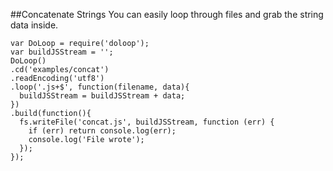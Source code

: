 ##Concatenate Strings
You can easily loop through files and grab the string data inside.

    var DoLoop = require('doloop');
    var buildJSStream = '';
    DoLoop()
    .cd('examples/concat')
    .readEncoding('utf8')
    .loop('.js+$', function(filename, data){
      buildJSStream = buildJSStream + data;
    })
    .build(function(){
      fs.writeFile('concat.js', buildJSStream, function (err) {
        if (err) return console.log(err);
        console.log('File wrote');
      });
    });
